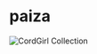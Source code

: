 # paiza
![CordGirl Collection](file:///home/n23022/Pictures/%E3%82%B9%E3%82%AF%E3%83%AA%E3%83%BC%E3%83%B3%E3%82%B7%E3%83%A7%E3%83%83%E3%83%88/CordGirlCollection.pngg)
